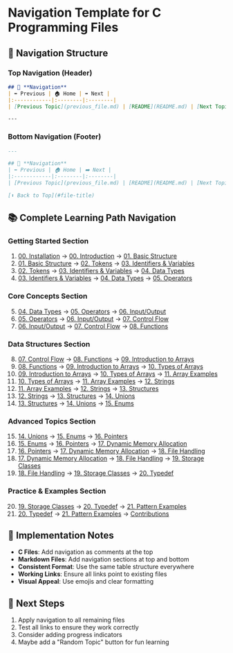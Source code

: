 # Navigation Template for C Programming Files

## 🧭 **Navigation Structure**

### **Top Navigation (Header)**
```markdown
## 🧭 **Navigation**
| ⬅️ Previous | 🏠 Home | ➡️ Next |
|:------------|:--------|:--------|
| [Previous Topic](previous_file.md) | [README](README.md) | [Next Topic](next_file.md) |

---
```

### **Bottom Navigation (Footer)**
```markdown
---

## 🧭 **Navigation**
| ⬅️ Previous | 🏠 Home | ➡️ Next |
|:------------|:--------|:--------|
| [Previous Topic](previous_file.md) | [README](README.md) | [Next Topic](next_file.md) |

[⬆️ Back to Top](#file-title)
```

## 📚 **Complete Learning Path Navigation**

### **Getting Started Section**
1. [00. Installation](00_installation.md) → [00. Introduction](00_intro_to_c_programming.md) → [01. Basic Structure](01_basic_structure.c)
2. [01. Basic Structure](01_basic_structure.c) → [02. Tokens](02_tokens.md) → [03. Identifiers & Variables](03_identifiers_variables.md)
3. [02. Tokens](02_tokens.md) → [03. Identifiers & Variables](03_identifiers_variables.md) → [04. Data Types](04_data_types.md)
4. [03. Identifiers & Variables](03_identifiers_variables.md) → [04. Data Types](04_data_types.md) → [05. Operators](05_operators.md)

### **Core Concepts Section**
5. [04. Data Types](04_data_types.md) → [05. Operators](05_operators.md) → [06. Input/Output](06_input_output.md)
6. [05. Operators](05_operators.md) → [06. Input/Output](06_input_output.md) → [07. Control Flow](07_control_flow.md)
7. [06. Input/Output](06_input_output.md) → [07. Control Flow](07_control_flow.md) → [08. Functions](08_functions.md)

### **Data Structures Section**
8. [07. Control Flow](07_control_flow.md) → [08. Functions](08_functions.md) → [09. Introduction to Arrays](09_intro_to_arrays.md)
9. [08. Functions](08_functions.md) → [09. Introduction to Arrays](09_intro_to_arrays.md) → [10. Types of Arrays](10_types_of_arrays.md)
10. [09. Introduction to Arrays](09_intro_to_arrays.md) → [10. Types of Arrays](10_types_of_arrays.md) → [11. Array Examples](11_array_examples.md)
11. [10. Types of Arrays](10_types_of_arrays.md) → [11. Array Examples](11_array_examples.md) → [12. Strings](12_strings.md)
12. [11. Array Examples](11_array_examples.md) → [12. Strings](12_strings.md) → [13. Structures](13_structures.md)
13. [12. Strings](12_strings.md) → [13. Structures](13_structures.md) → [14. Unions](14_unions.md)
14. [13. Structures](13_structures.md) → [14. Unions](14_unions.md) → [15. Enums](15_enums.md)

### **Advanced Topics Section**
15. [14. Unions](14_unions.md) → [15. Enums](15_enums.md) → [16. Pointers](16_pointers.md)
16. [15. Enums](15_enums.md) → [16. Pointers](16_pointers.md) → [17. Dynamic Memory Allocation](17_dynamic_memory_allocation.md)
17. [16. Pointers](16_pointers.md) → [17. Dynamic Memory Allocation](17_dynamic_memory_allocation.md) → [18. File Handling](18_file_handling.md)
18. [17. Dynamic Memory Allocation](17_dynamic_memory_allocation.md) → [18. File Handling](18_file_handling.md) → [19. Storage Classes](19_storage_classes.md)
19. [18. File Handling](18_file_handling.md) → [19. Storage Classes](19_storage_classes.md) → [20. Typedef](20_typedef.md)

### **Practice & Examples Section**
20. [19. Storage Classes](19_storage_classes.md) → [20. Typedef](20_typedef.md) → [21. Pattern Examples](21_pattern_examples.md)
21. [20. Typedef](20_typedef.md) → [21. Pattern Examples](21_pattern_examples.md) → [Contributions](contributions/)

## 🎯 **Implementation Notes**

- **C Files**: Add navigation as comments at the top
- **Markdown Files**: Add navigation sections at top and bottom
- **Consistent Format**: Use the same table structure everywhere
- **Working Links**: Ensure all links point to existing files
- **Visual Appeal**: Use emojis and clear formatting

## 🚀 **Next Steps**

1. Apply navigation to all remaining files
2. Test all links to ensure they work correctly
3. Consider adding progress indicators
4. Maybe add a "Random Topic" button for fun learning

